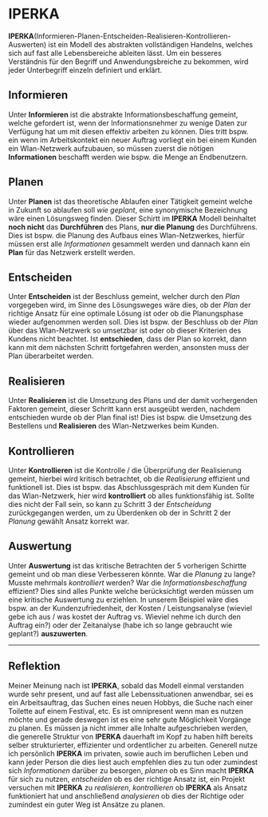 # IPERKA
**IPERKA**(Informieren-Planen-Entscheiden-Realisieren-Kontrollieren-Auswerten) ist ein Modell des abstrakten vollständigen Handelns, welches sich auf fast alle Lebensbereiche ableiten lässt.
Um ein besseres Verständnis für den Begriff und Anwendungsbreiche zu bekommen, wird jeder Unterbegriff einzeln definiert und erklärt.
## Informieren
Unter **Informieren** ist die abstrakte Informationsbeschaffung gemeint, welche gefordert ist, wenn der Informationsnehmer zu wenige Daten zur Verfügung hat um mit diesen effektiv arbeiten zu können.
Dies tritt bspw. ein wenn im Arbeitskontekt ein neuer Auftrag vorliegt ein bei einem Kunden ein Wlan-Netzwerk aufzubauen, so müssen zuerst die nötigen **Informationen** beschafft werden wie bspw. die Menge an Endbenutzern.
## Planen
Unter **Planen** ist das theoretische Ablaufen einer Tätigkeit gemeint welche in Zukunft so ablaufen soll *wie geplant*, eine synonymische Bezeichnung wäre einen Lösungsweg finden.
Dieser Schirtt im **IPERKA** Modell beinhaltet **noch nicht** das **Durchführen** des Plans, **nur die Planung** des Durchführens.
Dies ist bspw. die Planung des Aufbaus eines Wlan-Netzwerkes, hierfür müssen erst alle *Informationen* gesammelt werden und dannach kann ein **Plan** für das Netzwerk erstellt werden.
## Entscheiden
Unter **Entscheiden** ist der Beschluss gemeint, welcher durch den *Plan* vorgegeben wird, im Sinne des Lösungsweges wäre dies, ob der *Plan* der richtige Ansatz für eine optimale Lösung ist oder ob die Planungsphase wieder aufgenommen werden soll.
Dies ist bspw. der Beschluss ob der *Plan* über das Wlan-Netzwerk so umsetzbar ist oder ob dieser Kriterien des Kundens nicht beachtet. Ist **entschieden**, dass der Plan so korrekt, dann kann mit dem nächsten Schritt fortgefahren werden, ansonsten muss der Plan überarbeitet werden.
## Realisieren
Unter **Realisieren** ist die Umsetzung des Plans und der damit vorhergenden Faktoren gemeint, dieser Schritt kann erst ausgeübt werden, nachdem entschieden wurde ob der Plan final ist!
Dies ist bspw. die Umsetzung des Bestellens und **Realisieren** des Wlan-Netzwerkes beim Kunden.  
## Kontrollieren
Unter **Kontrollieren** ist die Kontrolle / die Überprüfung der Realisierung gemeint, hierbei wird kritisch betrachtet, ob die *Realisierung* effizient und funktionell ist.
Dies ist bspw. das Abschlussgespräch mit dem Kunden für das Wlan-Netzwerk, hier wird **kontrolliert** ob alles funktionsfähig ist. Sollte dies nicht der Fall sein, so kann zu Schritt 3 der *Entscheidung* zurückgegangen werden, um zu Überdenken ob der in Schritt 2 der *Planung* gewählt Ansatz korrekt war.
## Auswertung
Unter **Auswertung** ist das kritische Betrachten der 5 vorherigen Schirtte gemeint und ob man diese Verbesseren könnte. 
War die *Planung* zu lange? Musste mehrmals *kontrolliert* werden? War die *Informationsbeschaffung* effizient? 
Dies sind alles Punkte welche berücksichtigt werden müssen um eine kritische Auswertung zu erziehlen.
In unserem Beispiel wäre dies bspw. an der Kundenzufriedenheit, der Kosten / Leistungsanalyse (wieviel gebe ich aus / was kostet der Auftrag vs. Wieviel nehme ich durch den Auftrag ein?) oder der Zeitanalyse (habe ich so lange gebraucht wie geplant?) **auszuwerten**.
***
## Reflektion
Meiner Meinung nach ist **IPERKA**, sobald das Modell einmal verstanden wurde sehr present, und auf fast alle Lebenssituationen anwendbar, sei es ein Arbeitsauftrag, das Suchen eines neuen Hobbys, die Suche nach einer Toilette auf einem Festival, etc. 
Es ist omnipresent wenn man es nutzen möchte und gerade deswegen ist es eine sehr gute Möglichkeit Vorgänge zu planen. Es müssen ja nicht immer alle Inhalte aufgeschrieben werden, die generelle Struktur von **IPERKA** dauerhaft im Kopf zu haben hilft bereits selber strukturierter, effizienter und ordentlicher zu arbeiten.
Generell nutze ich persönlich **IPERKA** im privaten, sowie auch im beruflichen Leben und kann jeder Person die dies liest auch empfehlen dies zu tun oder zumindest sich *Informationen* darüber zu besorgen,
*planen* ob es Sinn macht **IPERKA** für sich zu nutzen, 
*entscheiden* ob es der richtige Ansatz ist,
ein Projekt versuchen mit **IPERKA** zu *realisieren*, 
*kontrollieren* ob **IPERKA** als Ansatz funktioniert hat und anschließend 
*analysieren* ob dies der Richtige oder zumindest ein guter Weg ist Ansätze zu planen.